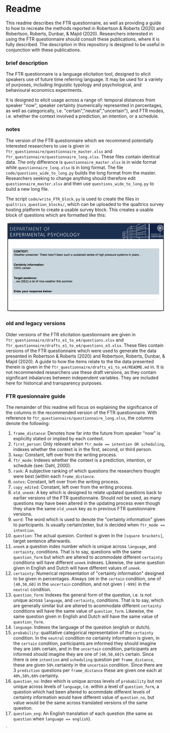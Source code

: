 # Readme

This readme describes the FTR questionnaire, as well as providing a guide to how to recreate the methods reported in Robertson & Roberts (2020) and Robertson, Roberts, Dunbar, & Majid (2020). Researchers interested in using the FTR questionnaire should consult these publications, where it is fully described. The description in this repository is designed to be useful in conjunction with these publications.

### brief description
The FTR questionnaire is a language elicitation tool, designed to elicit speakers use of future time referring language. It may be used for a variety of purposes, including linguistic typology and psychological, and behavioural economics experiments.

It is designed to elicit usage across a range of: temporal distances from speaker "now", speaker certainty (numerically represented in percentages, as well as categorically, i.e. "certain","neutral","uncertain"), and FTR modes, i.e. whether the context involved a prediction, an intention, or a schedule.

### notes
The version of the FTR questionnaire which we recommend potentially interested researchers to use is given in `ftr_questionnaire/questionnaire_master.xlsx` and `ftr_questionnaire/questionnaire_long.xlsx`. These files contain identical data. The only difference is `questionnaire_master.xlsx` is in wide format while `questionnaire_long.xlsx` is in long format. The file `code/questions_wide_to_long.py` builds the long format from the master. Researchers seeking to change anything should therefore edit `questionnaire_master.xlsx` and then use `questions_wide_to_long.py` to build a new long file.

The script `code/write_FTR_block.py` is used to create the files in `qualtrics_question_blocks/`, which can be uploaded to the qualtrics survey hosting platform to create a usable survey block. This creates a usable block of questions which are formatted like this:

![example image](https://raw.githubusercontent.com/cbjrobertson/ftr_questionnaire_master/master/example_question.png)

### old and legacy versions
Older versions of the FTR elicitation questionnaire are given in `ftr_questionnaire/drafts_e1_to_e4/questions.xlsx` and `ftr_questionnaire/drafts_e1_to_e4/questions_e3.xlsx`. These files contain versions of the FTR questionnaire which were used to generate the data presented in Robertson & Roberts (2020) and Robertson, Roberts, Dunbar, & Majid (2020). A guide to how the items relate to the the data presented therein is given in the `ftr_questionnaire/drafts_e1_to_e4/README.md`  in. It is not recommended researchers use these draft versions, as they contain significant inbalances between independent variables. They are included here for historical and transparency purposes. 

### FTR quesionnaire guide
The remainder of this readme will focus on explaining the significance of the columns in the recommended version of the FTR questionnaire. With reference to `ftr_questionnaire/questionnaire_long.xlsx`, the columns denote the following:

1) `frame_distance`: Denotes how far into the future from speaker "now" is explicitly stated or implied by each context.
2) `first_person`: Only relevant when `ftr_mode == intention OR scheduling`, indexes whether the context is in the first, second, or third person.
3) `keep`: Constant, left over from the writing process.
4) `ftr_mode`: Indexes whether the context is a prediction, intention, or schedule (see: Dahl, 2000).
5) `rank`: A subjective ranking of which questions the researchers thought were best (within each `frame_distance`. 
6) `notes`: Constant, left over from the writing process.
7) `copy_edited`: Constant, left over from the writing process.
8) `old_uneek`: A key which is designed to relate updated questions back to earlier versions of the FTR questionnaire. Should not be used, as many questions may have been altered in the updating process even though they share the same `old_uneek` key as in previous FTR questionnaire versions.
9) `word`: The word which is used to denote the "certainty information" given to participants. Is usually certain/zeker, but is decided when `ftr_mode == intention`. 
10) `question`: The actual quesion. Context is given in the `[square brackets]`, target sentence afterwards.
11) `uneek` a question index number which is unique across `language`, and `certainty`, conditions. That is to say, questions with the same `question_form` but which are altered to acommodate different `certainty` conditions will have different `uneek` indexes. Likewise, the same question given in English and Dutch will have different values of `uneek`.
12) `certainty`: Numerical representation of  "certainty information" designed to be given in percentages. Always `100` in the `certain` condition, one of `[40,50,60]` in the `uncertain` condition, and not given `[-999]` in the `neutral` condition.
13) `question_form`: Indexes the general form of the question, i.e. is not unique across `language`, and `certainty`, conditions.  That is to say, which are generally similar but are altered to acommodate different `certainty` conditions will have the same value of `question_form`. Likewise, the same question given in English and Dutch will have the same value of `question_form`.
14) `language`: Indexes the language of the question (english or dutch).
15) `probability`: qualitative categorical representation of the `certainty` condition. In the `neutral` condition no certainty information is given, in the `certain` condition, participants are informed they should imagine they are `100%` certain, and in the `uncertain` condition, participants are informed should imagine they are one of `[40,50,60]%` certain. Since there is one `intention` and `scheduling` question per `frame_distance`, these are given `50%` certainty in the `uncertain` condition. Since there are 3 `prediction` questions per `frame_distance` these are given one each at `40%,50%,60%` certainty.
16) `question_no`: Index which is unique across levels of `probability` but not unique across levels of `language`, i.e. within a level of `question_form`, a question which had been altered to acommdate different levels of certainty information would have different value of `question_no`, but value would be the same across translated versions of the same question.
17) `question_eng`: An English translation of each question (the same as `question` when `language == english`).


`
